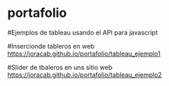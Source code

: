 # portafolio

#Ejemplos de tableau usando el API para javascript

#Insercionde tableros en web
https://joracab.github.io/portafolio/tableau_ejemplo1

#Slider de tbaleros en uns sitio web
https://joracab.github.io/portafolio/tableau_ejemplo2
